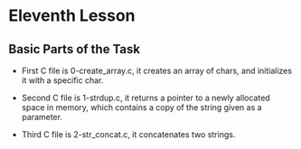 # Eleventh Lesson

## Basic Parts of the Task

- First C file is 0-create_array.c, it creates an array of chars, and initializes it with a specific char.

- Second C file is 1-strdup.c, it returns a pointer to a newly allocated space in memory, which contains a copy of the string given as a parameter.

- Third C file is 2-str_concat.c, it concatenates two strings.
